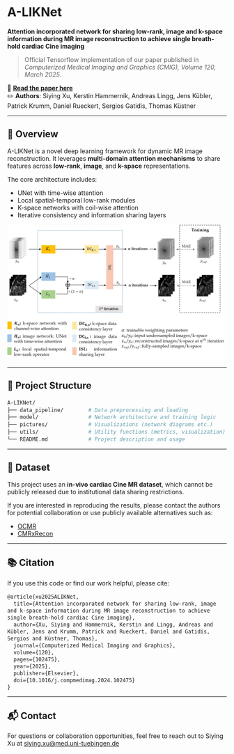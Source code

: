 # A-LIKNet

**Attention incorporated network for sharing low-rank, image and k-space information during MR image reconstruction to achieve single breath-hold cardiac Cine imaging**

> Official Tensorflow implementation of our paper published in *Computerized Medical Imaging and Graphics (CMIG), Volume 120, March 2025*.

📄 **[Read the paper here](https://www.sciencedirect.com/science/article/pii/S0895611124001526)**  
✏️ **Authors**: Siying Xu, Kerstin Hammernik, Andreas Lingg, Jens Kübler, Patrick Krumm, Daniel Rueckert, Sergios Gatidis, Thomas Küstner

---

## 🔧 Overview

A-LIKNet is a novel deep learning framework for dynamic MR image reconstruction. It leverages **multi-domain attention mechanisms** to share features across **low-rank**, **image**, and **k-space** representations.

The core architecture includes:
- UNet with time-wise attention
- Local spatial-temporal low-rank modules
- K-space networks with coil-wise attention
- Iterative consistency and information sharing layers

<p align="center">
  <img src="pictures/architecture.jpg" alt="A-LIKNet Architecture" width="700"/>
</p>

---

## 📁 Project Structure

```bash
A-LIKNet/
├── data_pipeline/        # Data preprocessing and loading
├── model/                # Network architecture and training logic
├── pictures/             # Visualizations (network diagrams etc.)
├── utils/                # Utility functions (metrics, visualization)
└── README.md             # Project description and usage
```

---

## 📂 Dataset

This project uses an **in-vivo cardiac Cine MR dataset**, which cannot be publicly released due to institutional data sharing restrictions.

If you are interested in reproducing the results, please contact the authors for potential collaboration or use publicly available alternatives such as:

- [OCMR](https://www.ocmr.info/)
- [CMRxRecon](https://www.synapse.org/Synapse:syn51471091/wiki/622170)

---

## 📚 Citation

If you use this code or find our work helpful, please cite:

```
@article{xu2025ALIKNet,
  title={Attention incorporated network for sharing low-rank, image and k-space information during MR image reconstruction to achieve single breath-hold cardiac Cine imaging},
  author={Xu, Siying and Hammernik, Kerstin and Lingg, Andreas and Kübler, Jens and Krumm, Patrick and Rueckert, Daniel and Gatidis, Sergios and Küstner, Thomas},
  journal={Computerized Medical Imaging and Graphics},
  volume={120},
  pages={102475},
  year={2025},
  publisher={Elsevier},
  doi={10.1016/j.compmedimag.2024.102475}
}
```

---

## 📬 Contact

For questions or collaboration opportunities, feel free to reach out to Siying Xu at siying.xu@med.uni-tuebingen.de
